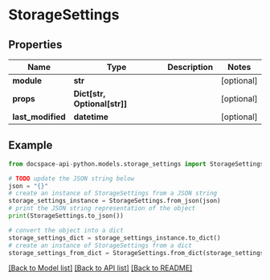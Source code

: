 # StorageSettings

## Properties

Name | Type | Description | Notes
------------ | ------------- | ------------- | -------------
**module** | **str** |  | [optional] 
**props** | **Dict[str, Optional[str]]** |  | [optional] 
**last_modified** | **datetime** |  | [optional] 

## Example

```python
from docspace-api-python.models.storage_settings import StorageSettings

# TODO update the JSON string below
json = "{}"
# create an instance of StorageSettings from a JSON string
storage_settings_instance = StorageSettings.from_json(json)
# print the JSON string representation of the object
print(StorageSettings.to_json())

# convert the object into a dict
storage_settings_dict = storage_settings_instance.to_dict()
# create an instance of StorageSettings from a dict
storage_settings_from_dict = StorageSettings.from_dict(storage_settings_dict)
```
[[Back to Model list]](../README.md#documentation-for-models) [[Back to API list]](../README.md#documentation-for-api-endpoints) [[Back to README]](../README.md)


